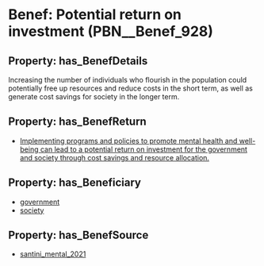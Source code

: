 # Benef: __Potential return on investment__ (PBN__Benef_928)

## Property: has_BenefDetails

Increasing the number of individuals who flourish in the population could potentially free up resources and reduce costs in the short term, as well as generate cost savings for society in the longer term.

## Property: has_BenefReturn

* [Implementing programs and policies to promote mental health and well-being can lead to a potential return on investment for the government and society through cost savings and resource allocation.](../BenefReturn/PBN__BenefReturn_1017)

## Property: has_Beneficiary

* [government](../Stakeholder/PBN__Stakeholder_73)
* [society](../Stakeholder/PBN__Stakeholder_53)

## Property: has_BenefSource

* [santini_mental_2021](../Article/PBN__Article_189)

